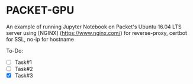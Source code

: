# PACKET-GPU
An example of running Jupyter Notebook on Packet's Ubuntu 16.04 LTS server using [NGINX] (https://www.nginx.com/) for reverse-proxy, certbot for SSL, no-ip for hostname

To-Do:

- [ ] Task#1
- [ ] Task#2
- [x] Task#3
